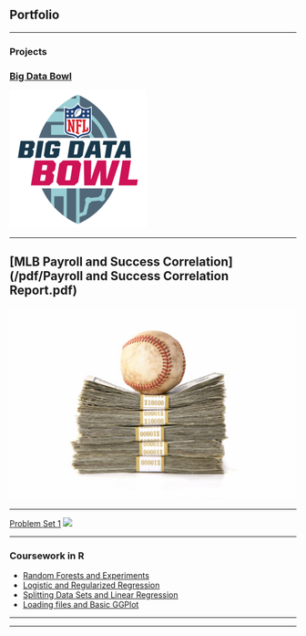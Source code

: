 ## Portfolio

---

### Projects

### [Big Data Bowl](/sample_page)
<img src="images/bigdatabowl.png?raw=true"/>

---
## [MLB Payroll and Success Correlation](/pdf/Payroll and Success Correlation Report.pdf)
<img src="images/MLB money.jpeg?raw=true"/>

---
[Problem Set 1](/_layouts/Problemset1.html)
<img src="images/dummy_thumbnail.jpg?raw=true"/>

---

### Coursework in R

- [Random Forests and Experiments](coursework/ProblemSet4.html)
- [Logistic and Regularized Regression](coursework/ProblemSet3.html)
- [Splitting Data Sets and Linear Regression](coursework/ProblemSet2.html)
- [Loading files and Basic GGPlot](/coursework/ProblemSet1.html)



---




---

